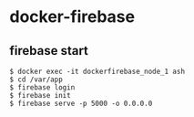 # docker-firebase


## firebase start

```
$ docker exec -it dockerfirebase_node_1 ash
$ cd /var/app
$ firebase login
$ firebase init
$ firebase serve -p 5000 -o 0.0.0.0
```



